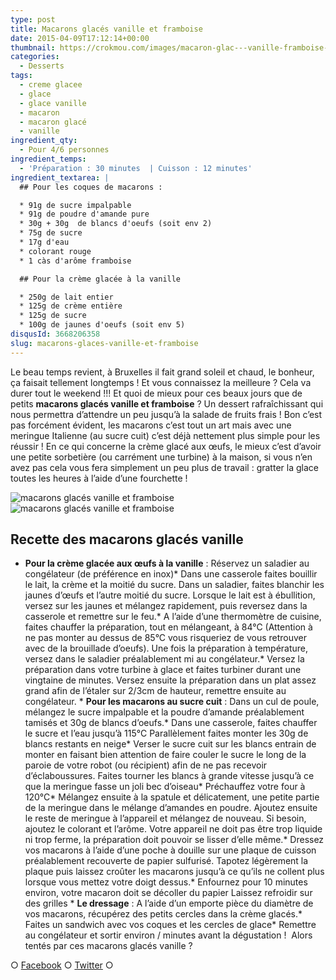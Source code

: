 ```yaml
---
type: post
title: Macarons glacés vanille et framboise
date: 2015-04-09T17:12:14+00:00
thumbnail: https://crokmou.com/images/macaron-glac---vanille-framboise-recette-crokmou-blog-culinaire-2.jpg
categories:
  - Desserts
tags:
  - creme glacee
  - glace
  - glace vanille
  - macaron
  - macaron glacé
  - vanille
ingredient_qty:
  - Pour 4/6 personnes
ingredient_temps:
  - 'Préparation : 30 minutes  | Cuisson : 12 minutes'
ingredient_textarea: |
  ## Pour les coques de macarons :

  * 91g de sucre impalpable
  * 91g de poudre d'amande pure
  * 30g + 30g  de blancs d'oeufs (soit env 2)
  * 75g de sucre
  * 17g d'eau
  * colorant rouge
  * 1 càs d'arôme framboise

  ## Pour la crème glacée à la vanille

  * 250g de lait entier
  * 125g de crème entière
  * 125g de sucre
  * 100g de jaunes d'oeufs (soit env 5)
disqusId: 3668206358
slug: macarons-glaces-vanille-et-framboise
---
```


Le beau temps revient, à Bruxelles il fait grand soleil et chaud, le bonheur, ça faisait tellement longtemps ! Et vous connaissez la meilleure ? Cela va durer tout le weekend !!! Et quoi de mieux pour ces beaux jours que de petits **macarons glacés vanille et framboise** ? Un dessert rafraîchissant qui nous permettra d’attendre un peu jusqu’à la salade de fruits frais ! Bon c’est pas forcément évident, les macarons c’est tout un art mais avec une meringue Italienne (au sucre cuit) c’est déjà nettement plus simple pour les réussir ! En ce qui concerne la crème glacé aux œufs, le mieux c’est d’avoir une petite sorbetière (ou carrément une turbine) à la maison, si vous n’en avez pas cela vous fera simplement un peu plus de travail : gratter la glace toutes les heures à l’aide d’une fourchette !

![macarons glacés vanille et framboise](https://crokmou.com/images/macaron-glac---vanille-framboise-recette-crokmou-blog-culinaire-1_djjkkg.jpg)![macarons glacés vanille et framboise](https://crokmou.com/images/macaron-glac---vanille-framboise-recette-crokmou-blog-culinaire_h9oxnq.jpg)

## Recette des macarons glacés vanille

*   **Pour la crème glacée aux œufs à la vanille** : Réservez un saladier au congélateur (de préférence en inox)*   Dans une casserole faites bouillir le lait, la crème et la moitié du sucre.
    Dans un saladier, faites blanchir les jaunes d’œufs et l’autre moitié du sucre. Lorsque le lait est à ébullition, versez sur les jaunes et mélangez rapidement, puis reversez dans la casserole et remettre sur le feu.*   A l’aide d’une thermomètre de cuisine, faites chauffer la préparation, tout en mélangeant, à 84°C (Attention à ne pas monter au dessus de 85°C vous risqueriez de vous retrouver avec de la brouillade d’oeufs). Une fois la préparation à température, versez dans le saladier préalablement mi au congélateur.*   Versez la préparation dans votre turbine à glace et faites turbiner durant une vingtaine de minutes.
    Versez ensuite la préparation dans un plat assez grand afin de l’étaler sur 2/3cm de hauteur, remettre ensuite au congélateur. *   **Pour les macarons au sucre cuit** : Dans un cul de poule, mélangez le sucre impalpable et la poudre d’amande préalablement tamisés et 30g de blancs d’oeufs.*   Dans une casserole, faites chauffer le sucre et l’eau jusqu’à 115°C
    Parallèlement faites monter les 30g de blancs restants en neige*   Verser le sucre cuit sur les blancs entrain de monter en faisant bien attention de faire couler le sucre le long de la paroie de votre robot (ou récipient) afin de ne pas recevoir d’éclaboussures. Faites tourner les blancs à grande vitesse jusqu’à ce que la meringue fasse un joli bec d’oiseau*   Préchauffez votre four à 120°C*   Mélangez ensuite à la spatule et délicatement, une petite partie de la meringue dans le mélange d’amandes en poudre. Ajoutez ensuite le reste de meringue à l’appareil et mélangez de nouveau. Si besoin, ajoutez le colorant et l’arôme. Votre appareil ne doit pas être trop liquide ni trop ferme, la préparation doit pouvoir se lisser d’elle même.*   Dressez vos macarons à l’aide d’une poche à douille sur une plaque de cuisson préalablement recouverte de papier sulfurisé.
    Tapotez légèrement la plaque puis laissez croûter les macarons jusqu’à ce qu’ils ne collent plus lorsque vous mettez votre doigt dessus.*   Enfournez pour 10 minutes environ, votre macaron doit se décoller du papier
    Laissez refroidir sur des grilles *   **Le dressage** : A l’aide d’un emporte pièce du diamètre de vos macarons, récupérez des petits cercles dans la crème glacés.*   Faites un sandwich avec vos coques et les cercles de glace*   Remettre au congélateur et sortir environ / minutes avant la dégustation !  Alors tentés par ces macarons glacés vanille ?

○ [Facebook](https://www.facebook.com/crokmou.blog) ○ [Twitter](https://twitter.com/Crokmou) ○